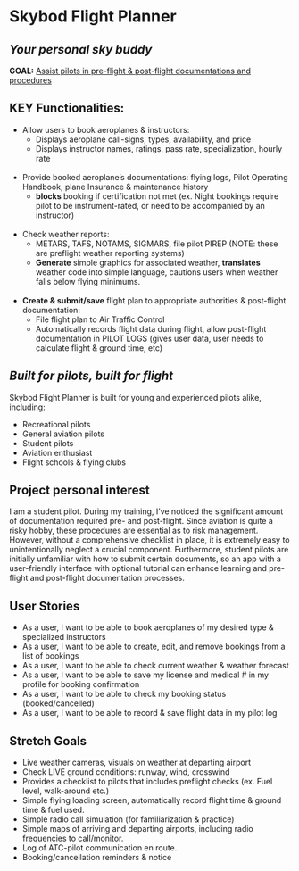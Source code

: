 # Skybod Flight Planner

## *Your personal sky buddy*

**GOAL:** <ins>Assist pilots in pre-flight & post-flight documentations and procedures</ins>

## **KEY Functionalities:**
- Allow users to book aeroplanes & instructors:
  - Displays aeroplane call-signs, types, availability, and price
  - Displays instructor names, ratings, pass rate, specialization, hourly rate
    <br></br>
- Provide booked aeroplane’s documentations: flying logs, Pilot Operating Handbook, plane Insurance & maintenance history
  - **blocks** booking if certification not met (ex. Night bookings require pilot to be instrument-rated, or need to be accompanied by an instructor)
    <br></br>
- Check weather reports:
  - METARS, TAFS, NOTAMS, SIGMARS, file pilot PIREP (NOTE:  these are preflight weather reporting systems)
  - **Generate** simple graphics for associated weather, **translates** weather code into simple language, cautions users when weather falls below flying minimums.
    <br></br>
- **Create & submit/save** flight plan to appropriate authorities & post-flight documentation:
  - File flight plan to Air Traffic Control
  - Automatically records flight data during flight, allow post-flight documentation in PILOT LOGS (gives user data, user needs to calculate flight & ground time, etc)

## *Built for pilots, built for flight*
Skybod Flight Planner is built for young and experienced pilots alike, including:
- Recreational pilots
- General aviation pilots
- Student pilots
- Aviation enthusiast
- Flight schools & flying clubs

## Project personal interest
<p>I am a student pilot. During my training, I’ve noticed the significant amount of documentation required pre-
and post-flight. Since aviation is quite a risky hobby, these procedures are essential as to risk management. However,
without a comprehensive checklist in place, it is extremely easy to unintentionally neglect a crucial component. 
Furthermore, student pilots are initially unfamiliar with how to submit certain documents, so an app with a user-friendly
interface with optional tutorial can enhance learning and pre-flight and post-flight documentation processes.</p>

## User Stories

- As a user, I want to be able to book aeroplanes of my desired type & specialized instructors
- As a user, I want to be able to create, edit, and remove bookings from a list of bookings
- As a user, I want to be able to check current weather & weather forecast
- As a user, I want to be able to save my license and medical # in my profile for booking confirmation
- As a user, I want to be able to check my booking status (booked/cancelled)
- As a user, I want to be able to record & save flight data in my pilot log

## **Stretch Goals**
- Live weather cameras, visuals on weather at departing airport
- Check LIVE ground conditions: runway, wind, crosswind
- Provides a checklist to pilots that includes preflight checks (ex. Fuel level, walk-around etc.)
- Simple flying loading screen, automatically record flight time & ground time & fuel used.
- Simple radio call simulation (for familiarization & practice)
- Simple maps of arriving and departing airports, including radio frequencies to call/monitor.
- Log of ATC-pilot communication en route.
- Booking/cancellation reminders & notice
